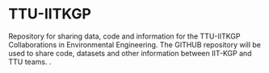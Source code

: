 # TTU-IITKGP
Repository for sharing data, code and information for the TTU-IITKGP Collaborations in Environmental Engineering.
The GITHUB repository will be used to share code, datasets and other information between IIT-KGP and TTU teams.
.  
